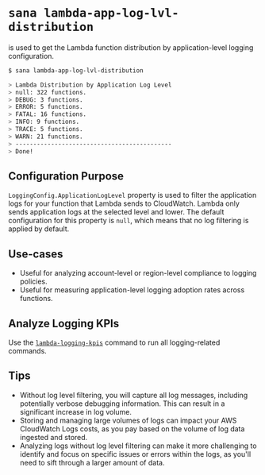 # `sana lambda-app-log-lvl-distribution`

is used to get the Lambda function distribution by application-level logging configuration.

```sh
$ sana lambda-app-log-lvl-distribution

> Lambda Distribution by Application Log Level
> null: 322 functions.
> DEBUG: 3 functions.
> ERROR: 5 functions.
> FATAL: 16 functions.
> INFO: 9 functions.
> TRACE: 5 functions.
> WARN: 21 functions.
> --------------------------------------------
> Done!
```

## Configuration Purpose

`LoggingConfig.ApplicationLogLevel` property is used to filter the application logs for your function that Lambda sends to CloudWatch. Lambda only sends application logs at the selected level and lower. The default configuration for this property is `null`, which means that no log filtering is applied by default.

## Use-cases

- Useful for analyzing account-level or region-level compliance to logging policies.
- Useful for measuring application-level logging adoption rates across functions.

## Analyze Logging KPIs

Use the [`lambda-logging-kpis`](/lambda/concepts/logging-kpis) command to run all logging-related commands.

## Tips

- Without log level filtering, you will capture all log messages, including potentially verbose debugging information. This can result in a significant increase in log volume.
- Storing and managing large volumes of logs can impact your AWS CloudWatch Logs costs, as you pay based on the volume of log data ingested and stored.
- Analyzing logs without log level filtering can make it more challenging to identify and focus on specific issues or errors within the logs, as you'll need to sift through a larger amount of data.

